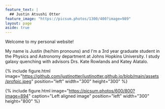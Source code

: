 ```yaml
---
feature_text: |
  ## Justin Atsushi Otter
feature_image: "https://picsum.photos/1300/400?image=989"
layout: page
aside: true
---
```


Welcome to my personal website!

My name is Justin (he/him pronouns) and I'm a 3rd year graduate student in the Physics and Astronomy department at Johns Hopkins University. I study galaxy quenching with advisors Drs. Kate Rowlands and Katey Alatalo. 

{% include figure.html image="https://github.com/justinotter/justinotter.github.io/blob/main/assets/profpic.jpeg" position="left" width="300" height="300" %}

{% include figure.html image="https://picsum.photos/600/800?image=894" caption="Left aligned image" position="left" width="300" height="800" %}
